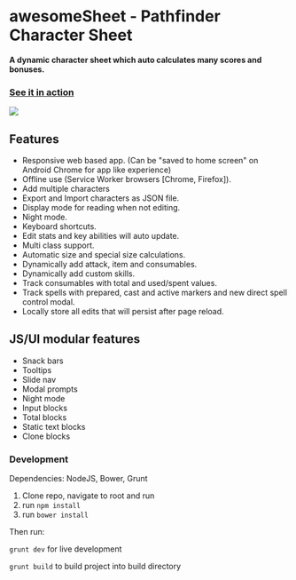 # awesomeSheet - Pathfinder Character Sheet
**A dynamic character sheet which auto calculates many scores and bonuses.**
### [See it in action](http://zombiefox.github.io/awesomeSheet/)

[<img src="https://github.com/zombieFox/awesomeSheet/raw/master/screenshots/demo.gif">](http://zombiefox.github.io/awesomeSheet/)

## Features

- Responsive web based app. (Can be "saved to home screen" on Android Chrome for app like experience)
- Offline use (Service Worker browsers [Chrome, Firefox]).
- Add multiple characters
- Export and Import characters as JSON file.
- Display mode for reading when not editing.
- Night mode.
- Keyboard shortcuts.
- Edit stats and key abilities will auto update.
- Multi class support.
- Automatic size and special size calculations.
- Dynamically add attack, item and consumables.
- Dynamically add custom skills.
- Track consumables with total and used/spent values.
- Track spells with prepared, cast and active markers and new direct spell control modal.
- Locally store all edits that will persist after page reload.

## JS/UI modular features
- Snack bars
- Tooltips
- Slide nav
- Modal prompts
- Night mode
- Input blocks
- Total blocks
- Static text blocks
- Clone blocks

### Development

Dependencies:
NodeJS, Bower, Grunt

1. Clone repo, navigate to root and run
2. run `npm install`
3. run `bower install`

Then run:

`grunt dev` for live development

`grunt build` to build project into build directory 
